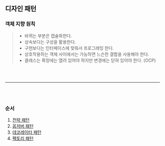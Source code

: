 ## 디자인 패턴

### 객체 지향 원칙

> * 바뀌는 부분은 캡슐화한다.
> * 상속보다는 구성을 활용한다.
> * 구현보다는 인터페이스에 맞춰서 프로그래밍 한다.
> * 상호작용하는 객체 사이에서는 가능하면 느슨한 결합을 사용해야 한다.
> * 클래스는 확장에는 열려 있어야 하지만 변경에는 닫혀 있어야 한다. (OCP)

<br></br>

---

<br></br>

### 순서

1. [전략 패턴](https://github.com/Woongi9/design_pattern_study/tree/main/src/strategy)
2. [옵저버 패턴](https://github.com/Woongi9/design_pattern_study/tree/main/src/observer)
3. [데코레이터 패턴](https://github.com/Woongi9/design_pattern_study/tree/main/src/decorator)
4. [팩토리 패턴](https://github.com/Woongi9/design_pattern_study/tree/main/src/factory)

